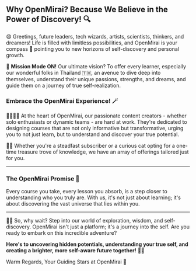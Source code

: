 ## Why OpenMirai? Because We Believe in the Power of Discovery! 🔍

😄 Greetings, future leaders, tech wizards, artists, scientists, thinkers, and dreamers! Life is filled with limitless possibilities, and OpenMirai is your compass 🧭 pointing you to new horizons of self-discovery and personal growth.

🙌 **Mission Mode ON!** Our ultimate vision? To offer every learner, especially our wonderful folks in Thailand 🇹🇭, an avenue to dive deep into themselves, understand their unique passions, strengths, and dreams, and guide them on a journey of true self-realization.

### Embrace the OpenMirai Experience! 🪄

👨‍🏫👩‍🏫 At the heart of OpenMirai, our passionate content creators - whether solo enthusiasts or dynamic teams - are hard at work. They're dedicated to designing courses that are not only informative but transformative, urging you to not just learn, but to understand and discover your true potential.

💸🎁 Whether you're a steadfast subscriber or a curious cat opting for a one-time treasure trove of knowledge, we have an array of offerings tailored just for you.

* * * * *

### The OpenMirai Promise 🤝

Every course you take, every lesson you absorb, is a step closer to understanding who you truly are. With us, it's not just about learning; it's about discovering the vast universe that lies within you.

* * * * *

👯‍♂️ So, why wait? Step into our world of exploration, wisdom, and self-discovery. OpenMirai isn't just a platform; it's a journey into the self. Are you ready to embark on this incredible adventure?

**Here's to uncovering hidden potentials, understanding your true self, and creating a brighter, more self-aware future together!** 🌟🚀

Warm Regards, Your Guiding Stars at OpenMirai 🌠
